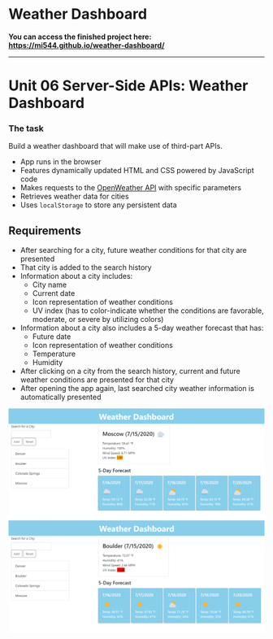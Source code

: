 # Weather Dashboard

**You can access the finished project here:
<https://mi544.github.io/weather-dashboard/>**

---

# Unit 06 Server-Side APIs: Weather Dashboard

### The task

Build a weather dashboard that will make use of third-part APIs.

* App runs in the browser
* Features dynamically updated HTML and CSS powered by JavaScript code
* Makes requests to the [OpenWeather API](https://openweathermap.org/api) with specific parameters
* Retrieves weather data for cities
* Uses `localStorage` to store any persistent data


## Requirements

* After searching for a city, future weather conditions for that city are presented
* That city is added to the search history
* Information about a city includes:
    * City name
    * Current date
    * Icon representation of weather conditions
    * UV index (has to color-indicate whether the conditions are favorable, moderate, or severe by utilizing colors)
* Information about a city also includes a 5-day weather forecast that has:
    * Future date
    * Icon representation of weather conditions
    * Temperature
    * Humidity 
* After clicking on a city from the search history, current and future weather conditions are presented for that city
* After opening the app again, last searched city weather information is automatically presented

<img src="assets/screenshots/1.png" />
<img src="assets/screenshots/2.png" />